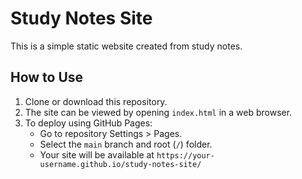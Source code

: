 # Study Notes Site

This is a simple static website created from study notes.

## How to Use

1. Clone or download this repository.
2. The site can be viewed by opening `index.html` in a web browser.
3. To deploy using GitHub Pages:
    - Go to repository Settings > Pages.
    - Select the `main` branch and root (`/`) folder.
    - Your site will be available at `https://your-username.github.io/study-notes-site/`

